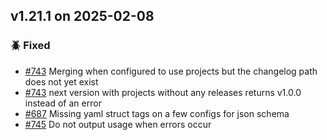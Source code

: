## v1.21.1 on 2025-02-08

### 🪲 Fixed

* [#743](https://github.com/miniscruff/changie/issues/743) Merging when configured to use projects but the changelog path does not yet exist
* [#743](https://github.com/miniscruff/changie/issues/743) next version with projects without any releases returns v1.0.0 instead of an error
* [#687](https://github.com/miniscruff/changie/issues/687) Missing yaml struct tags on a few configs for json schema
* [#745](https://github.com/miniscruff/changie/issues/745) Do not output usage when errors occur
